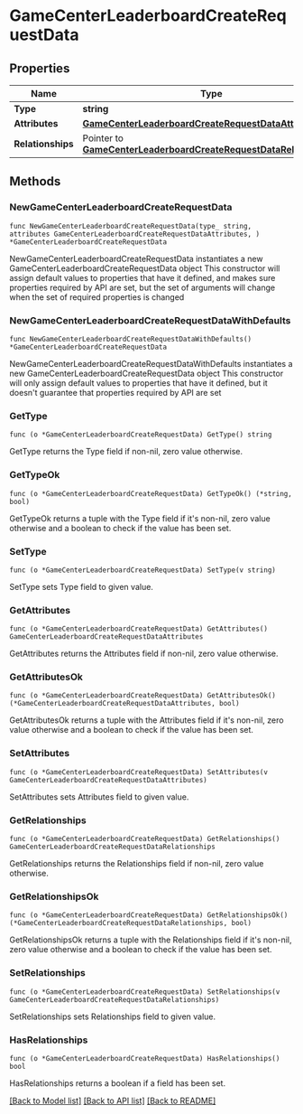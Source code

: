 # GameCenterLeaderboardCreateRequestData

## Properties

Name | Type | Description | Notes
------------ | ------------- | ------------- | -------------
**Type** | **string** |  | 
**Attributes** | [**GameCenterLeaderboardCreateRequestDataAttributes**](GameCenterLeaderboardCreateRequestDataAttributes.md) |  | 
**Relationships** | Pointer to [**GameCenterLeaderboardCreateRequestDataRelationships**](GameCenterLeaderboardCreateRequestDataRelationships.md) |  | [optional] 

## Methods

### NewGameCenterLeaderboardCreateRequestData

`func NewGameCenterLeaderboardCreateRequestData(type_ string, attributes GameCenterLeaderboardCreateRequestDataAttributes, ) *GameCenterLeaderboardCreateRequestData`

NewGameCenterLeaderboardCreateRequestData instantiates a new GameCenterLeaderboardCreateRequestData object
This constructor will assign default values to properties that have it defined,
and makes sure properties required by API are set, but the set of arguments
will change when the set of required properties is changed

### NewGameCenterLeaderboardCreateRequestDataWithDefaults

`func NewGameCenterLeaderboardCreateRequestDataWithDefaults() *GameCenterLeaderboardCreateRequestData`

NewGameCenterLeaderboardCreateRequestDataWithDefaults instantiates a new GameCenterLeaderboardCreateRequestData object
This constructor will only assign default values to properties that have it defined,
but it doesn't guarantee that properties required by API are set

### GetType

`func (o *GameCenterLeaderboardCreateRequestData) GetType() string`

GetType returns the Type field if non-nil, zero value otherwise.

### GetTypeOk

`func (o *GameCenterLeaderboardCreateRequestData) GetTypeOk() (*string, bool)`

GetTypeOk returns a tuple with the Type field if it's non-nil, zero value otherwise
and a boolean to check if the value has been set.

### SetType

`func (o *GameCenterLeaderboardCreateRequestData) SetType(v string)`

SetType sets Type field to given value.


### GetAttributes

`func (o *GameCenterLeaderboardCreateRequestData) GetAttributes() GameCenterLeaderboardCreateRequestDataAttributes`

GetAttributes returns the Attributes field if non-nil, zero value otherwise.

### GetAttributesOk

`func (o *GameCenterLeaderboardCreateRequestData) GetAttributesOk() (*GameCenterLeaderboardCreateRequestDataAttributes, bool)`

GetAttributesOk returns a tuple with the Attributes field if it's non-nil, zero value otherwise
and a boolean to check if the value has been set.

### SetAttributes

`func (o *GameCenterLeaderboardCreateRequestData) SetAttributes(v GameCenterLeaderboardCreateRequestDataAttributes)`

SetAttributes sets Attributes field to given value.


### GetRelationships

`func (o *GameCenterLeaderboardCreateRequestData) GetRelationships() GameCenterLeaderboardCreateRequestDataRelationships`

GetRelationships returns the Relationships field if non-nil, zero value otherwise.

### GetRelationshipsOk

`func (o *GameCenterLeaderboardCreateRequestData) GetRelationshipsOk() (*GameCenterLeaderboardCreateRequestDataRelationships, bool)`

GetRelationshipsOk returns a tuple with the Relationships field if it's non-nil, zero value otherwise
and a boolean to check if the value has been set.

### SetRelationships

`func (o *GameCenterLeaderboardCreateRequestData) SetRelationships(v GameCenterLeaderboardCreateRequestDataRelationships)`

SetRelationships sets Relationships field to given value.

### HasRelationships

`func (o *GameCenterLeaderboardCreateRequestData) HasRelationships() bool`

HasRelationships returns a boolean if a field has been set.


[[Back to Model list]](../README.md#documentation-for-models) [[Back to API list]](../README.md#documentation-for-api-endpoints) [[Back to README]](../README.md)


